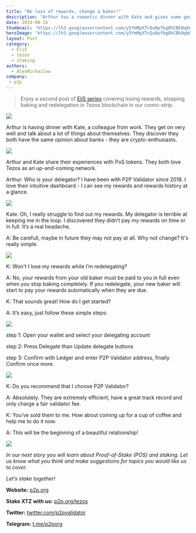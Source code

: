 ```yaml
---
title: "No loss of rewards, change a baker!"
description: "Arthur has a romantic dinner with Kate and gives some good advice..."
date: 2019-08-16
thumbnail: 'https://lh3.googleusercontent.com/y5YmMpXTcQu0pfbg8hCBk9qbEwPxVC_U6rmQfUZXXirGGFwJHsVPJPD5ouPEId-NoloKlc-2Cbl0NaCZ84P5=w1920-h1008-rw'
heroImage: 'https://lh3.googleusercontent.com/y5YmMpXTcQu0pfbg8hCBk9qbEwPxVC_U6rmQfUZXXirGGFwJHsVPJPD5ouPEId-NoloKlc-2Cbl0NaCZ84P5=w1920-h1008-rw'
layout: Post
category:
  - Eli5
  - tezos
  - staking
authors:
  - AlexMichailow
company:
 - p2p
---
```

> Enjoy a second post of [Eli5 series](https://economy.p2p.org/category/Eli5/) covering losing rewards, stopping baking and redelegation in Tezos blockchain in our comic-strip. 


![](https://lh3.googleusercontent.com/y5YmMpXTcQu0pfbg8hCBk9qbEwPxVC_U6rmQfUZXXirGGFwJHsVPJPD5ouPEId-NoloKlc-2Cbl0NaCZ84P5=w1920-h1008-rw)

Arthur is having dinner with Kate, a colleague from work. They get on very well and talk about a lot of things about themselves.  They discover they both have the same opinion about banks - they are crypto-enthusiasts. 

![](https://drive.google.com/open?id=1vg-eKYzsSN4hwPS7Bm_fuwDu57UTyQc7.jpg)

Arthur and Kate share their experiences with PoS tokens. They both love Tezos as an up-and-coming network. 

Arthur: Who is your delegator? I have been with P2P Validator since 2018. I love their intuitive dashboard - I can see my rewards and rewards history at a glance.

![](https://drive.google.com/uc?id=1WNWs3IxuKa_3v-2iIx_fREtuXYnOhS5K)

Kate: Oh, I really struggle to find out my rewards. My delegator is terrible at keeping me in the loop. I discovered they didn’t pay my rewards on time or in full. It’s a real headache. 

A: Be carefull, maybe in future they may not pay at all. Why not change? It's really simple.

![](https://drive.google.com/uc?id=1mePe_V65XRler6JuTGBd7RAqfIe29L9k.jpg)

K: Won't I lose my rewards while I’m redelegating?

A: No, your rewards from your old baker must be paid to you in full even when you stop baking completely. If you redelegate, your new baker will start to pay your rewards automatically when they are due. 

K: That sounds great! How do I get started?

A: It’s easy, just follow these simple steps: 
 
![](https://drive.google.com/uc?id=1PxJwyJKI4tZyFbURfLKDyPupwrMVK2zb.jpg)

step 1: Open your wallet and select your delegating account

step 2: Press Delegate than Update delegate buttons

step 3: Confirm with Ledger and enter P2P Validator address, finally Confirm once more.
   
![](https://drive.google.com/uc?id=1avxxK83T5zukQWaw9pvOpHWYMf4d0W7j.jpg)

K: Do you recommend that I choose P2P Validator?

A: Absolutely. They are extremely efficient, have a great track record and only charge a fair validator fee.

K: You’ve sold them to me. How about coming up for a cup of coffee and help me to do it now.

A: This will be the beginning of a beautiful relationship!

![](https://drive.google.com/uc?id=1uPgFiivOWjwmTIFCQzNyV9DAAIATJqyo.jpg)

*In our next story you will learn about Proof-of-Stake (POS) and staking. Let us know what you think and make suggestions for topics you would like us to cover.*

*Let’s stake together!*

**Website:** [p2p.org](https://p2p.org/?utm_source=Tezos1post&utm_medium=creds_link&utm_campaign=blog)

**Stake XTZ with us:** [p2p.org/tezos](https://p2p.org/tezos)

**Twitter:** [twitter.com/p2pvalidator](http://twitter.com/p2pvalidator)

**Telegram:** [t.me/p2porg](http://t.me/p2porg)
